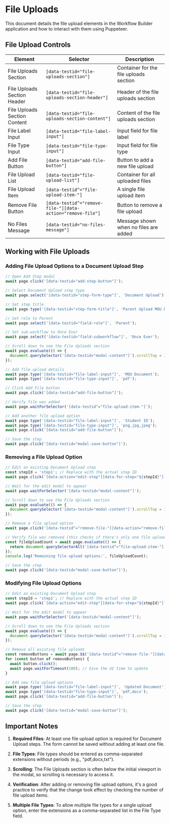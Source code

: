 # File Uploads

This document details the file upload elements in the Workflow Builder application and how to interact with them using Puppeteer.

## File Upload Controls

| Element | Selector | Description |
|---------|----------|-------------|
| File Uploads Section | `[data-testid="file-uploads-section"]` | Container for the file uploads section |
| File Uploads Section Header | `[data-testid="file-uploads-section-header"]` | Header of the file uploads section |
| File Uploads Section Content | `[data-testid="file-uploads-section-content"]` | Content of the file uploads section |
| File Label Input | `[data-testid="file-label-input"]` | Input field for file label |
| File Type Input | `[data-testid="file-type-input"]` | Input field for file type |
| Add File Button | `[data-testid="add-file-button"]` | Button to add a new file upload |
| File Upload List | `[data-testid="file-upload-list"]` | Container for all uploaded files |
| File Upload Item | `[data-testid^="file-upload-item-"]` | A single file upload item |
| Remove File Button | `[data-testid^="remove-file-"][data-action="remove-file"]` | Button to remove a file upload |
| No Files Message | `[data-testid="no-files-message"]` | Message shown when no files are added |

## Working with File Uploads

### Adding File Upload Options to a Document Upload Step

```javascript
// Open Add Step modal
await page.click('[data-testid="add-step-button"]');

// Select Document Upload step type
await page.select('[data-testid="step-form-type"]', 'Document Upload');

// Set step title
await page.type('[data-testid="step-form-title"]', 'Parent Upload MOU Document');

// Set role to Parent
await page.select('[data-testid="field-role"]', 'Parent');

// Set sub-workflow to Once Ever
await page.select('[data-testid="field-subworkflow"]', 'Once Ever');

// Scroll down to see the File Uploads section
await page.evaluate(() => {
  document.querySelector('[data-testid="modal-content"]').scrollTop = 1000;
});

// Add file upload details
await page.type('[data-testid="file-label-input"]', 'MOU Document');
await page.type('[data-testid="file-type-input"]', 'pdf');

// Click Add File button
await page.click('[data-testid="add-file-button"]');

// Verify file was added
await page.waitForSelector('[data-testid^="file-upload-item-"]');

// Add another file upload option
await page.type('[data-testid="file-label-input"]', 'Student ID');
await page.type('[data-testid="file-type-input"]', 'png,jpg,jpeg');
await page.click('[data-testid="add-file-button"]');

// Save the step
await page.click('[data-testid="modal-save-button"]');
```

### Removing a File Upload Option

```javascript
// Edit an existing Document Upload step
const stepId = 'step1'; // Replace with the actual step ID
await page.click(`[data-action="edit-step"][data-for-step="${stepId}"]`);

// Wait for the edit modal to appear
await page.waitForSelector('[data-testid="modal-content"]');

// Scroll down to see the File Uploads section
await page.evaluate(() => {
  document.querySelector('[data-testid="modal-content"]').scrollTop = 1000;
});

// Remove a file upload option
await page.click('[data-testid^="remove-file-"][data-action="remove-file"]');

// Verify file was removed (this checks if there's only one file upload item left)
const fileUploadCount = await page.evaluate(() => {
  return document.querySelectorAll('[data-testid^="file-upload-item-"]').length;
});
console.log('Remaining file upload options:', fileUploadCount);

// Save the step
await page.click('[data-testid="modal-save-button"]');
```

### Modifying File Upload Options

```javascript
// Edit an existing Document Upload step
const stepId = 'step1'; // Replace with the actual step ID
await page.click(`[data-action="edit-step"][data-for-step="${stepId}"]`);

// Wait for the edit modal to appear
await page.waitForSelector('[data-testid="modal-content"]');

// Scroll down to see the File Uploads section
await page.evaluate(() => {
  document.querySelector('[data-testid="modal-content"]').scrollTop = 1000;
});

// Remove all existing file uploads
const removeButtons = await page.$$('[data-testid^="remove-file-"][data-action="remove-file"]');
for (const button of removeButtons) {
  await button.click();
  await page.waitForTimeout(100); // Give the UI time to update
}

// Add new file upload options
await page.type('[data-testid="file-label-input"]', 'Updated Document');
await page.type('[data-testid="file-type-input"]', 'pdf,docx');
await page.click('[data-testid="add-file-button"]');

// Save the step
await page.click('[data-testid="modal-save-button"]');
```

## Important Notes

1. **Required Files**: At least one file upload option is required for Document Upload steps. The form cannot be saved without adding at least one file.

2. **File Types**: File types should be entered as comma-separated extensions without periods (e.g., "pdf,docx,txt").

3. **Scrolling**: The File Uploads section is often below the initial viewport in the modal, so scrolling is necessary to access it.

4. **Verification**: After adding or removing file upload options, it's a good practice to verify that the change took effect by checking the number of file upload items.

5. **Multiple File Types**: To allow multiple file types for a single upload option, enter the extensions as a comma-separated list in the File Type field.

